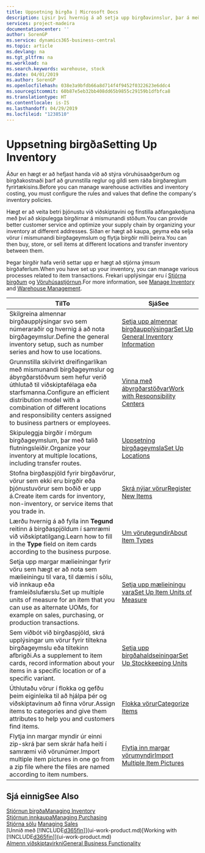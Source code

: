 ```yaml
---
title: Uppsetning birgða | Microsoft Docs
description: Lýsir því hvernig á að setja upp birgðavinnslur, þar á meðal flutningsleiðir og birgðageymslur á borð við vöruhús.
services: project-madeira
documentationcenter: ''
author: SorenGP
ms.service: dynamics365-business-central
ms.topic: article
ms.devlang: na
ms.tgt_pltfrm: na
ms.workload: na
ms.search.keywords: warehouse, stock
ms.date: 04/01/2019
ms.author: SorenGP
ms.openlocfilehash: 038e3a9bfdb66a8d714f4f9452f0322623e6ddc4
ms.sourcegitcommit: 60b87e5eb32bb408dd65b9855c29159b1dfbfca8
ms.translationtype: HT
ms.contentlocale: is-IS
ms.lasthandoff: 04/29/2019
ms.locfileid: "1238510"
---
```

# <a name="setting-up-inventory"></a><span data-ttu-id="17d1d-103">Uppsetning birgða</span><span class="sxs-lookup"><span data-stu-id="17d1d-103">Setting Up Inventory</span></span>
<span data-ttu-id="17d1d-104">Áður en hægt er að hefjast handa við að stýra vöruhúsaaðgerðum og birgðakostnaði þarf að grunnstilla reglur og gildi sem ráða birgðareglum fyrirtækisins.</span><span class="sxs-lookup"><span data-stu-id="17d1d-104">Before you can manage warehouse activities and inventory costing, you must configure the rules and values that define the company's inventory policies.</span></span>

<span data-ttu-id="17d1d-105">Hægt er að veita betri þjónustu við viðskiptavini og fínstilla aðfangakeðjuna með því að skipulegga birgðirnar á mismunandi stöðum.</span><span class="sxs-lookup"><span data-stu-id="17d1d-105">You can provide better customer service and optimize your supply chain by organizing your inventory at different addresses.</span></span> <span data-ttu-id="17d1d-106">Síðan er hægt að kaupa, geyma eða selja vörur í mismunandi birgðageymslum og flytja birgðir milli þeirra.</span><span class="sxs-lookup"><span data-stu-id="17d1d-106">You can then buy, store, or sell items at different locations and transfer inventory between them.</span></span>

<span data-ttu-id="17d1d-107">Þegar birgðir hafa verið settar upp er hægt að stjórna ýmsum birgðaferlum.</span><span class="sxs-lookup"><span data-stu-id="17d1d-107">When you have set up your inventory, you can manage various processes related to item transactions.</span></span> <span data-ttu-id="17d1d-108">Frekari upplýsingar eru í [Stjórna birgðum](inventory-manage-inventory.md) og [Vöruhúsastjórnun](warehouse-manage-warehouse.md).</span><span class="sxs-lookup"><span data-stu-id="17d1d-108">For more information, see [Manage Inventory](inventory-manage-inventory.md) and [Warehouse Management](warehouse-manage-warehouse.md).</span></span>

| <span data-ttu-id="17d1d-109">Til</span><span class="sxs-lookup"><span data-stu-id="17d1d-109">To</span></span> | <span data-ttu-id="17d1d-110">Sjá</span><span class="sxs-lookup"><span data-stu-id="17d1d-110">See</span></span> |
| --- | --- |
| <span data-ttu-id="17d1d-111">Skilgreina almennar birgðaupplýsingar svo sem númeraraðir og hvernig á að nota birgðageymslur.</span><span class="sxs-lookup"><span data-stu-id="17d1d-111">Define the general inventory setup, such as number series and how to use locations.</span></span> |[<span data-ttu-id="17d1d-112">Setja upp almennar birgðaupplýsingar</span><span class="sxs-lookup"><span data-stu-id="17d1d-112">Set Up General Inventory Information</span></span>](inventory-how-setup-general.md) |
|<span data-ttu-id="17d1d-113">Grunnstilla skilvirkt dreifingarlíkan með mismunandi birgðageymslur og ábyrgðarstöðvum sem hefur verið úthlutað til viðskiptafélaga eða starfsmanna.</span><span class="sxs-lookup"><span data-stu-id="17d1d-113">Configure an efficient distribution model with a combination of different locations and responsibility centers assigned to business partners or employees.</span></span>|[<span data-ttu-id="17d1d-114">Vinna með ábyrgðarstöðvar</span><span class="sxs-lookup"><span data-stu-id="17d1d-114">Work with Responsibility Centers</span></span>](inventory-responsibility-centers.md)|
| <span data-ttu-id="17d1d-115">Skipuleggja birgðir í mörgum birgðageymslum, þar með talið flutningsleiðir.</span><span class="sxs-lookup"><span data-stu-id="17d1d-115">Organize your inventory at multiple locations, including transfer routes.</span></span> |[<span data-ttu-id="17d1d-116">Uppsetning birgðageymsla</span><span class="sxs-lookup"><span data-stu-id="17d1d-116">Set Up Locations</span></span>](inventory-how-register-new-items.md) |
| <span data-ttu-id="17d1d-117">Stofna birgðaspjöld fyrir birgðavörur, vörur sem ekki eru birgðir eða þjónustuvörur sem boðið er upp á.</span><span class="sxs-lookup"><span data-stu-id="17d1d-117">Create item cards for inventory, non-inventory, or service items that you trade in.</span></span> |[<span data-ttu-id="17d1d-118">Skrá nýjar vörur</span><span class="sxs-lookup"><span data-stu-id="17d1d-118">Register New Items</span></span>](inventory-how-register-new-items.md) |
|<span data-ttu-id="17d1d-119">Lærðu hvernig á að fylla inn **Tegund** reitinn á birgðaspjöldum í samræmi við viðskiptatilgang.</span><span class="sxs-lookup"><span data-stu-id="17d1d-119">Learn how to fill in the **Type** field on item cards according to the business purpose.</span></span>|[<span data-ttu-id="17d1d-120">Um vörutegundir</span><span class="sxs-lookup"><span data-stu-id="17d1d-120">About Item Types</span></span>](inventory-about-item-types.md)|
|<span data-ttu-id="17d1d-121">Setja upp margar mælieiningar fyrir vöru sem hægt er að nota sem mælieiningu til vara, til dæmis í sölu, við innkaup eða framleiðslufærslu.</span><span class="sxs-lookup"><span data-stu-id="17d1d-121">Set up multiple units of measure for an item that you can use as alternate UOMs, for example on sales, purchasing, or production transactions.</span></span>|[<span data-ttu-id="17d1d-122">Setja upp mælieiningu vara</span><span class="sxs-lookup"><span data-stu-id="17d1d-122">Set Up Item Units of Measure</span></span>](inventory-how-setup-units-of-measure.md)|
|<span data-ttu-id="17d1d-123">Sem viðbót við birgðaspjöld, skrá upplýsingar um vörur fyrir tiltekna birgðageymslu eða tiltekinn afbrigði.</span><span class="sxs-lookup"><span data-stu-id="17d1d-123">As a supplement to item cards, record information about your items in a specific location or of a specific variant.</span></span>|[<span data-ttu-id="17d1d-124">Setja upp birgðahaldseiningar</span><span class="sxs-lookup"><span data-stu-id="17d1d-124">Set Up Stockkeeping Units</span></span>](inventory-how-to-set-up-stockkeeping-units.md)|
| <span data-ttu-id="17d1d-125">Úthlutaðu vörur í flokka og gefðu þeim eiginleika til að hjálpa þér og viðskiptavinum að finna vörur.</span><span class="sxs-lookup"><span data-stu-id="17d1d-125">Assign items to categories and give them attributes to help you and customers find items.</span></span> |[<span data-ttu-id="17d1d-126">Flokka vörur</span><span class="sxs-lookup"><span data-stu-id="17d1d-126">Categorize Items</span></span>](inventory-how-categorize-items.md) |
|<span data-ttu-id="17d1d-127">Flytja inn margar myndir úr einni zip-skrá þar sem skrár hafa heiti í samræmi við vörunúmer.</span><span class="sxs-lookup"><span data-stu-id="17d1d-127">Import multiple item pictures in one go from a zip file where the files are named according to item numbers.</span></span>|[<span data-ttu-id="17d1d-128">Flytja inn margar vörumyndir</span><span class="sxs-lookup"><span data-stu-id="17d1d-128">Import Multiple Item Pictures</span></span>](inventory-how-import-item-pictures.md)|

## <a name="see-also"></a><span data-ttu-id="17d1d-129">Sjá einnig</span><span class="sxs-lookup"><span data-stu-id="17d1d-129">See Also</span></span>
[<span data-ttu-id="17d1d-130">Stjórnun birgða</span><span class="sxs-lookup"><span data-stu-id="17d1d-130">Managing Inventory</span></span>](inventory-manage-inventory.md)  
[<span data-ttu-id="17d1d-131">Stjórnun innkaupa</span><span class="sxs-lookup"><span data-stu-id="17d1d-131">Managing Purchasing</span></span>](purchasing-manage-purchasing.md)  
<span data-ttu-id="17d1d-132">[Stjórna sölu](sales-manage-sales.md)  </span><span class="sxs-lookup"><span data-stu-id="17d1d-132">[Managing Sales](sales-manage-sales.md)  </span></span>  
<span data-ttu-id="17d1d-133">[Unnið með [!INCLUDE[d365fin](includes/d365fin_md.md)]](ui-work-product.md)</span><span class="sxs-lookup"><span data-stu-id="17d1d-133">[Working with [!INCLUDE[d365fin](includes/d365fin_md.md)]](ui-work-product.md)</span></span>  
[<span data-ttu-id="17d1d-134">Almenn viðskiptavirkni</span><span class="sxs-lookup"><span data-stu-id="17d1d-134">General Business Functionality</span></span>](ui-across-business-areas.md)
